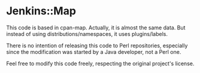 Jenkins::Map
=========

This code is based in cpan-map. Actually, it is almost the same data. But 
instead of using distributions/namespaces, it uses plugins/labels.

There is no intention of releasing this code to Perl repositories, especially 
since the modification was started by a Java developer, not a Perl one.

Feel free to modify this code freely, respecting the original project's 
license.